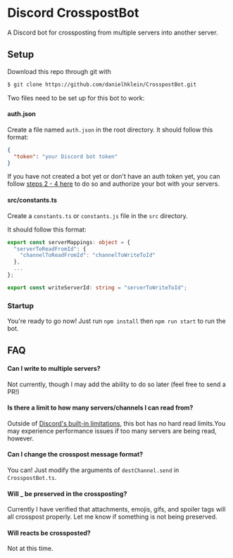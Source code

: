 # Discord CrosspostBot

A Discord bot for crossposting from multiple servers into 
another server.

## Setup

Download this repo through git with

```bash
$ git clone https://github.com/danielhklein/CrosspostBot.git
```

Two files need to be set up for this bot to work:

#### auth.json

Create a file named `auth.json` in the root directory. 
It should follow this format:

```json
{
  "token": "your Discord bot token"
}
```

If you have not created a bot yet or don't have an auth token
yet, you can follow 
[steps 2 - 4 here](https://www.digitaltrends.com/gaming/how-to-make-a-discord-bot/)
to do so and authorize your bot with your servers.

#### src/constants.ts

Create a `constants.ts` or `constants.js` file in the `src` directory.

It should follow this format:

```typescript
export const serverMappings: object = {
  "serverToReadFromId": {
    "channelToReadFromId": "channelToWriteToId"
  },
  ...
};

export const writeServerId: string = "serverToWriteToId";

```

### Startup

You're ready to go now! Just run `npm install` then `npm run start` to run the bot.

## FAQ

#### Can I write to multiple servers?

Not currently, though I may add the ability to do so later (feel free to send a PR!)

#### Is there a limit to how many servers/channels I can read from?

Outside of [Discord's built-in limitations](https://discordia.me/server-limits), 
this bot has no hard read limits.You may experience performance issues if too
many servers are being read, however.

#### Can I change the crosspost message format?

You can! Just modify the arguments of `destChannel.send` in `CrosspostBot.ts`.

#### Will _ be preserved in the crossposting?

Currently I have verified that attachments, emojis, gifs, and spoiler tags
will all crosspost properly. Let me know if something is not being preserved.

#### Will reacts be crossposted?

Not at this time.